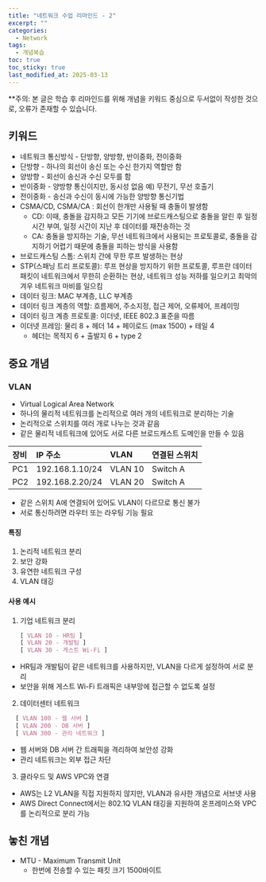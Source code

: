 ```yaml
---
title: "네트워크 수업 리마인드 - 2"
excerpt: ""
categories:
  - Network
tags:
  - 개념복습
toc: true
toc_sticky: true
last_modified_at: 2025-03-13
---
```


**주의: 본 글은 학습 후 리마인드를 위해 개념을 키워드 중심으로 두서없이 작성한 것으로, 오류가 존재할 수 있습니다.

## 키워드
- 네트워크 통신방식 - 단방향, 양방향, 반이중화, 전이중화   
- 단방향 - 하나의 회선이 송신 또는 수신 한가지 역할만 함
- 양방향 - 회선이 송신과 수신 모두를 함
- 반이중화 - 양방향 통신이지만, 동시성 없음 예) 무전기, 무선 호출기
- 전이중화 - 송신과 수신이 동시에 가능한 양방향 통신기법
- CSMA/CD, CSMA/CA : 회선이 한개만 사용될 때 충돌이 발생함
  - CD: 이때, 충돌을 감지하고 모든 기기에 브로드캐스팅으로 충돌을 알린 후 일정시간 부여, 일정 시간이 지난 후 데이터를 재전송하는 것
  - CA: 충돌을 방지하는 기술, 무선 네트워크에서 사용되는 프로토콜로, 충돌을 감지하기 어렵기 때문에 충돌을 피하는 방식을 사용함 
- 브로드캐스팅 스톰: 스위치 간에 무한 루프 발생하는 현상
- STP(스패닝 트리 프로토콜): 루프 현상을 방지하기 위한 프로토콜, 루프란 데이터 패킷이 네트워크에서 무한히 순환하는 현상, 네트워크 성능 저하를 일으키고 최악의 겨우 네트워크 마비를 일으킴
- 데이터 링크: MAC 부계층, LLC 부계층
- 데이터 링크 계층의 역할: 흐름제어, 주소지정, 접근 제어, 오류제어, 프레이밍
- 데이터 링크 계층 프로토콜: 이더넷, IEEE 802.3 표준을 따름
- 이더넷 프레임: 물리 8 + 헤더 14 + 페이로드 (max 1500) + 테일 4 
  - 헤더는 목적지 6 + 출발지 6 + type 2

## 중요 개념
### VLAN
- Virtual Logical Area Network
- 하나의 물리적 네트워크를 논리적으로 여러 개의 네트워크로 분리하는 기술
- 논리적으로 스위치를 여러 개로 나누는 것과 같음
- 같은 물리적 네트워크에 있어도 서로 다른 브로드캐스트 도메인을 만들 수 있음

| 장비  | IP 주소           | VLAN    | 연결된 스위치  |
|:----|:----------------|:--------|:---------|
| PC1 | 192.168.1.10/24 | VLAN 10 | Switch A |
| PC2 | 192.168.2.20/24 | VLAN 20 | Switch A |

- 같은 스위치 A에 연결되어 있어도 VLAN이 다르므로 통신 불가
- 서로 통신하려면 라우터 또는 라우팅 기능 필요

#### 특징
1. 논리적 네트워크 분리
2. 보안 강화
3. 유연한 네트워크 구성
4. VLAN 태깅

#### 사용 예시
1. 기업 네트워크 분리
  
   ```css
   [ VLAN 10 - HR팀 ]
   [ VLAN 20 - 개발팀 ]
   [ VLAN 30 - 게스트 Wi-Fi ]
   ```
- HR팀과 개발팀이 같은 네트워크를 사용하지만, VLAN을 다르게 설정하여 서로 분리
- 보안을 위해 게스트 Wi-Fi 트래픽은 내부망에 접근할 수 없도록 설정
   
2. 데이터센터 네트워크
  ```css
    [ VLAN 100 - 웹 서버 ]
    [ VLAN 200 - DB 서버 ]
    [ VLAN 300 - 관리 네트워크 ]
  ```
- 웹 서버와 DB 서버 간 트래픽을 격리하여 보안성 강화
- 관리 네트워크는 외부 접근 차단

3. 클라우드 및 AWS VPC와 연결 
  - AWS는 L2 VLAN을 직접 지원하지 않지만, VLAN과 유사한 개념으로 서브넷 사용
  - AWS Direct Connect에서는 802.1Q VLAN 태깅을 지원하여 온프레미스와 VPC를 논리적으로 분리 가능

## 놓친 개념
- MTU - Maximum Transmit Unit
  - 한번에 전송할 수 있는 패킷 크기 1500바이트
